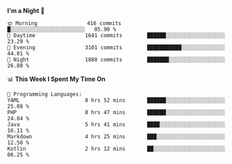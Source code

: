 <!--START_SECTION:waka-->
**I'm a Night 🦉** 

```text
🌞 Morning                416 commits         █░░░░░░░░░░░░░░░░░░░░░░░░   05.90 % 
🌆 Daytime                1641 commits        ██████░░░░░░░░░░░░░░░░░░░   23.29 % 
🌃 Evening                3101 commits        ███████████░░░░░░░░░░░░░░   44.01 % 
🌙 Night                  1888 commits        ███████░░░░░░░░░░░░░░░░░░   26.80 % 
```


📊 **This Week I Spent My Time On** 

```text
💬 Programming Languages: 
YAML                     8 hrs 52 mins       ██████░░░░░░░░░░░░░░░░░░░   25.08 % 
PHP                      8 hrs 47 mins       ██████░░░░░░░░░░░░░░░░░░░   24.84 % 
Java                     5 hrs 41 mins       ████░░░░░░░░░░░░░░░░░░░░░   16.11 % 
Markdown                 4 hrs 25 mins       ███░░░░░░░░░░░░░░░░░░░░░░   12.50 % 
Kotlin                   2 hrs 12 mins       ██░░░░░░░░░░░░░░░░░░░░░░░   06.25 % 
```


<!--END_SECTION:waka-->
